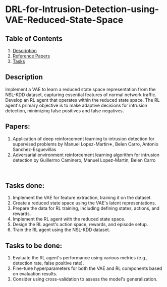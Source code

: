 # DRL-for-Intrusion-Detection-using-VAE-Reduced-State-Space

## Table of Contents
1. [Description](#desc)
2. [Reference Papers](#papers)
3. [Tasks](#tasks)

<a name="desc"></a>
## Description
 Implement a VAE to learn a reduced state space representation from the NSL-KDD dataset, capturing essential features of normal network traffic.  Develop an RL agent that operates within the reduced state space. The RL agent's primary objective is to make adaptive decisions for intrusion detection, minimizing false positives and false negatives.
</br>

<a name="papers"></a>
## Papers:
1. Application of deep reinforcement learning to intrusion detection for supervised problems by Manuel Lopez-Martin∗, Belen Carro, Antonio Sanchez-Esguevillas
2. Adversarial environment reinforcement learning algorithm for intrusion detection by Guillermo Caminero, Manuel Lopez-Martin, Belen Carro
 
</br>

<a name="tasks"></a>
## Tasks done:
1. Implement the VAE for feature extraction, training it on the dataset.
2. Create a reduced state space using the VAE's latent representations.
3. Prepare the data for RL training, including defining states, actions, and rewards.
4. Implement the RL agent with the reduced state space.
5. Design the RL agent's action space, rewards, and episode setup.
6. Train the RL agent using the NSL-KDD dataset.

<a name="tasks-to-do"></a>
## Tasks to be done:
1. Evaluate the RL agent's performance using various metrics (e.g., detection rate, false positive rate).
2. Fine-tune hyperparameters for both the VAE and RL components based on evaluation results.
3. Consider using cross-validation to assess the model's generalization.




